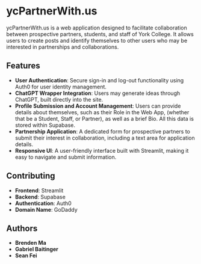 # ycPartnerWith.us

ycPartnerWith.us is a web application designed to facilitate collaboration between prospective partners, students, and staff of York College. It allows users to create posts and identify themselves to other users who may be interested in partnerships and collaborations. 

## Features

- **User Authentication**: Secure sign-in and log-out functionality using Auth0 for user identity management.
- **ChatGPT Wrapper Integration**: Users may generate ideas through ChatGPT, built directly into the site. 
- **Profile Submission and Account Management**: Users can provide details about themselves, such as their Role in the Web App, (whether that be a Student, Staff, or Partner), as well as a brief Bio. All this data is stored within Supabase.
- **Partnership Application**: A dedicated form for prospective partners to submit their interest in collaboration, including a text area for application details.
- **Responsive UI**: A user-friendly interface built with Streamlit, making it easy to navigate and submit information.

## Contributing

- **Frontend**: Streamlit
- **Backend**: Supabase
- **Authentication**: Auth0
- **Domain Name**: GoDaddy


## Authors
- **Brenden Ma**
- **Gabriel Baitinger**
- **Sean Fei**

